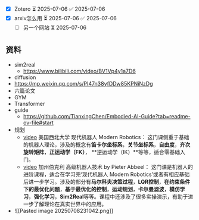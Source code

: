 - [x] Zotero ⏳ 2025-07-06 ✅ 2025-07-06
- [x] arxiv怎么用 ⏳ 2025-07-06 ✅ 2025-07-06
	- [ ] 另一个网站 ⏳ 2025-07-06 
## 资料
- sim2real
	- https://www.bilibili.com/video/BV1Vp4y1a7D6
- diffusion
- https://mp.weixin.qq.com/s/PI47n38yfDDw85KPNiNzDg
- 六篇论文
- GYM
- Transformer
- guide
	- https://github.com/TianxingChen/Embodied-AI-Guide?tab=readme-ov-file#start
- 规划
	- [video](https://www.bilibili.com/video/BV1GJ411k7fE) 美国西北大学 现代机器人 Modern Robotics： 这门课侧重于基础的机器人理论，涉及的概念有**笛卡尔坐标系**，**关节坐标系**，**自由度**，**齐次旋转矩阵**，**正运动学（FK）**， **逆运动学（IK）**等等，适合零基础入门。
	- [video](https://www.bilibili.com/video/BV1h7411A7B9) 加州伯克利 高级机器人技术 by Pieter Abbeel： 这门课是机器人的进阶课程，适合在学习完‘现代机器人 Modern Robotics’或者有相应基础后进一步学习。涉及的部分有**马尔科夫决策过程**，**LQR控制**，**在约束条件下的最优化问题**，**基于最优化的控制**，**运动规划**，**卡尔曼滤波**，**模仿学习**，**强化学习**，**Sim2Real**等等。课程中还涉及了很多实操演示，有助于进一步了解理论在真实世界中的应用。
- ![[Pasted image 20250708231042.png]]